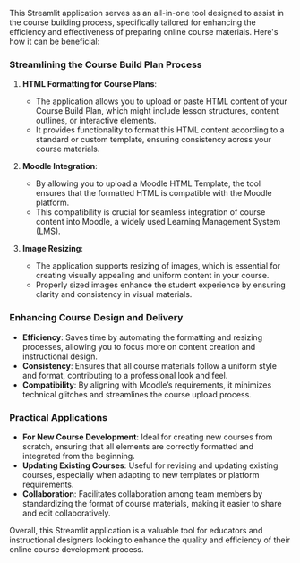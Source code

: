This Streamlit application serves as an all-in-one tool designed to assist in the course building process, specifically tailored for enhancing the efficiency and effectiveness of preparing online course materials. Here's how it can be beneficial:

### Streamlining the Course Build Plan Process
1. **HTML Formatting for Course Plans**: 
   - The application allows you to upload or paste HTML content of your Course Build Plan, which might include lesson structures, content outlines, or interactive elements.
   - It provides functionality to format this HTML content according to a standard or custom template, ensuring consistency across your course materials.

2. **Moodle Integration**:
   - By allowing you to upload a Moodle HTML Template, the tool ensures that the formatted HTML is compatible with the Moodle platform.
   - This compatibility is crucial for seamless integration of course content into Moodle, a widely used Learning Management System (LMS).

3. **Image Resizing**:
   - The application supports resizing of images, which is essential for creating visually appealing and uniform content in your course.
   - Properly sized images enhance the student experience by ensuring clarity and consistency in visual materials.

### Enhancing Course Design and Delivery
- **Efficiency**: Saves time by automating the formatting and resizing processes, allowing you to focus more on content creation and instructional design.
- **Consistency**: Ensures that all course materials follow a uniform style and format, contributing to a professional look and feel.
- **Compatibility**: By aligning with Moodle’s requirements, it minimizes technical glitches and streamlines the course upload process.

### Practical Applications
- **For New Course Development**: Ideal for creating new courses from scratch, ensuring that all elements are correctly formatted and integrated from the beginning.
- **Updating Existing Courses**: Useful for revising and updating existing courses, especially when adapting to new templates or platform requirements.
- **Collaboration**: Facilitates collaboration among team members by standardizing the format of course materials, making it easier to share and edit collaboratively.

Overall, this Streamlit application is a valuable tool for educators and instructional designers looking to enhance the quality and efficiency of their online course development process.
